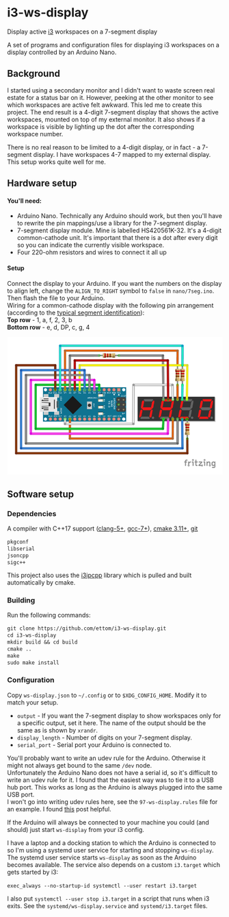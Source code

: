 # i3-ws-display
Display active [i3](https://i3wm.org/) workspaces on a 7-segment display

A set of programs and configuration files for displaying i3 workspaces on a display
controlled by an Arduino Nano.

## Background
I started using a secondary monitor and I didn't want to waste screen real estate for
a status bar on it. However, peeking at the other monitor to see which workspaces
are active felt awkward. This led me to create this project. The end
result is a 4-digit 7-segment display that shows the active workspaces, mounted on
top of my external monitor. It also shows if a workspace is visible by lighting up
the dot after the corresponding workspace number.

There is no real reason to be limited to a 4-digit display, or in fact - a 7-segment
display. I have workspaces 4-7 mapped to my external display. This setup works quite
well for me.

## Hardware setup
#### You'll need:
* Arduino Nano. Technically any Arduino should work, but then you'll have to rewrite
 the pin mappings/use a library for the 7-segment display.
* 7-segment display module. Mine is labelled HS420561K-32. It's a 4-digit
 common-cathode unit. It's important that there is a dot after every digit so you
  can indicate the currently visible workspace.
* Four 220-ohm resistors and wires to connect it all up

#### Setup
Connect the display to your Arduino. If you want the numbers on the display to align
left, change the `ALIGN_TO_RIGHT` symbol to `false` in `nano/7seg.ino`. Then flash
the file to your Arduino.<br>
Wiring for a common-cathode display with the following pin arrangement (according
to the [typical segment identification](https://commons.wikimedia.org/wiki/File:7_Segment_Display_with_Labeled_Segments.svg#/media/File:7_Segment_Display_with_Labeled_Segments.svg)):<br>
**Top row** - 1, a, f, 2, 3, b <br>
**Bottom row** - e, d, DP, c, g, 4

![Fritzing schematic](https://github.com/ettom/i3-ws-display/blob/master/nano/fritzing.png)


## Software setup
### Dependencies
A compiler with C++17 support ([clang-5+](http://llvm.org/releases/download.html),
[gcc-7+](https://gcc.gnu.org/releases.html)), [cmake 3.11+](https://cmake.org/download/), [git](https://git-scm.com/downloads)
```
pkgconf
libserial
jsoncpp
sigc++
```

This project also uses the [i3ipcpp](https://github.com/drmgc/i3ipcpp) library
which is pulled and built automatically by cmake.

### Building
Run the following commands:
```
git clone https://github.com/ettom/i3-ws-display.git
cd i3-ws-display
mkdir build && cd build
cmake ..
make
sudo make install
```


### Configuration
Copy `ws-display.json` to `~/.config` or to `$XDG_CONFIG_HOME`. Modify it to match your setup.
* `output` -  If you want the 7-segment display to show workspaces only for a
  specific output, set it here. The name of the output should be the same as is shown by
  `xrandr`.
* `display_length` - Number of digits on your 7-segment display.
* `serial_port` - Serial port your Arduino is connected to.

You'll probably want to write an udev rule for the Arduino. Otherwise it might not
always get bound to the same `/dev` node.<br>
Unfortunately the Arduino Nano does not have a serial id, so it's difficult to write
an udev rule for it. I found that the easiest way was to tie it to a USB
hub port. This works as long as the Arduino is always plugged into the same USB
port.<br>
I won't go into writing udev rules here, see the `97-ws-display.rules` file
for an example. I found [this](https://unix.stackexchange.com/a/326708) post helpful.

If the Arduino will always be connected to your machine you could (and should) just
start `ws-display` from your i3 config.

I have a laptop and a docking station to which the Arduino is connected to so I'm
using a systemd user service for starting and stopping `ws-display`. The systemd user
service starts `ws-display` as soon as the Arduino becomes available. The service
also depends on a custom `i3.target` which gets started by i3:

`exec_always --no-startup-id systemctl --user restart i3.target`

I also put `systemctl --user stop i3.target` in a script that runs when i3 exits. See the
`systemd/ws-display.service` and `systemd/i3.target` files.
